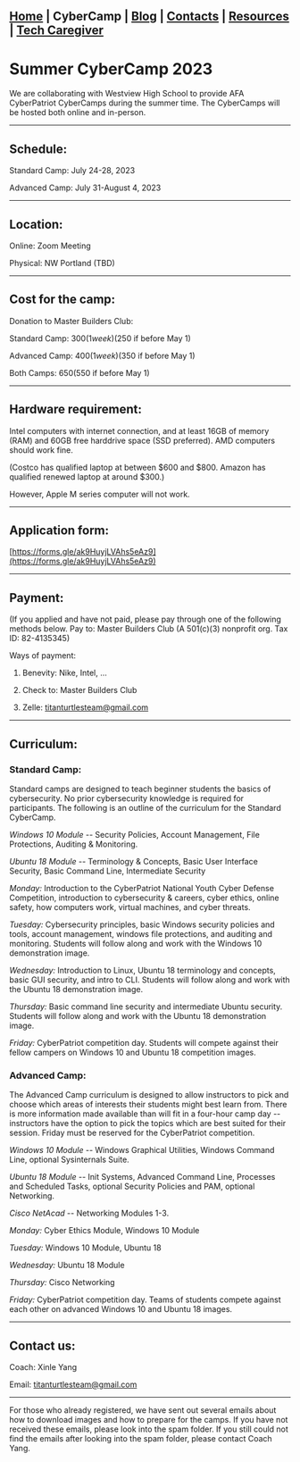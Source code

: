## [Home](./index.html) | **CyberCamp** |  [Blog](./blog.html) | [Contacts](./contacts.html) | [Resources](./resources.html) | [Tech Caregiver](./techcg.html)

# Summer CyberCamp 2023

We are collaborating with Westview High School to provide AFA CyberPatriot CyberCamps during the summer time. The CyberCamps will be hosted both online and in-person.

* * *

## Schedule:

Standard Camp: July 24-28, 2023

Advanced Camp: July 31-August 4, 2023

* * *

## Location:

Online: Zoom Meeting

Physical: NW Portland (TBD)

* * *

## Cost for the camp:

Donation to Master Builders Club:

Standard Camp: $300 (1 week) ($250 if before May 1)

Advanced Camp: $400 (1 week) ($350 if before May 1)

Both Camps: $650 ($550 if before May 1)

* * *

## Hardware requirement:

Intel computers with internet connection, and at least 16GB of memory (RAM) and 60GB free harddrive space (SSD preferred). AMD computers should work fine. 

(Costco has qualified laptop at between $600 and $800. Amazon has qualified renewed laptop at around $300.)

However, Apple M series computer will not work.


* * *

## Application form:

[https://forms.gle/ak9HuyjLVAhs5eAz9](https://forms.gle/ak9HuyjLVAhs5eAz9)

* * *

## Payment:

(If you applied and have not paid, please pay through one of the following methods below.
Pay to: Master Builders Club (A 501(c)(3) nonprofit org. Tax ID: 82-4135345)

Ways of payment:

1) Benevity: Nike, Intel, ...

2) Check to: Master Builders Club

3) Zelle: titanturtlesteam@gmail.com

* * * 

## Curriculum:

### Standard Camp:

Standard camps are designed to teach beginner students the basics of cybersecurity. No prior cybersecurity knowledge is required for participants. The following is an outline of the curriculum for the Standard CyberCamp.

*Windows 10 Module* -- Security Policies, Account Management, File Protections, Auditing & Monitoring.

*Ubuntu 18 Module* -- Terminology & Concepts, Basic User Interface Security, Basic Command Line, Intermediate Security

*Monday:* Introduction to the CyberPatriot National Youth Cyber Defense Competition, introduction to cybersecurity & careers, cyber ethics, online safety, how computers work, virtual machines, and cyber threats.

*Tuesday:* Cybersecurity principles, basic Windows security policies and tools, account management, windows file protections, and auditing and monitoring. Students will follow along and work with the Windows 10 demonstration image.

*Wednesday:* Introduction to Linux, Ubuntu 18 terminology and concepts, basic GUI security, and intro to CLI. Students will follow along and work with the Ubuntu 18 demonstration image. 

*Thursday:* Basic command line security and intermediate Ubuntu security. Students will follow along and work with the Ubuntu 18  demonstration image.

*Friday:* CyberPatriot competition day. Students will compete against their fellow campers on Windows 10 and Ubuntu 18 competition images. 

### Advanced Camp:

The Advanced Camp curriculum is designed to allow instructors to pick and choose which areas of interests their students might best learn from. There is more information made available than will fit in a four-hour camp day -- instructors have the option to pick the topics which are best suited for their session. Friday must be reserved for the CyberPatriot competition.

*Windows 10 Module* -- Windows Graphical Utilities, Windows Command Line, optional Sysinternals Suite.

*Ubuntu 18 Module* -- Init Systems, Advanced Command Line, Processes and Scheduled Tasks, optional Security Policies and PAM, optional Networking.

*Cisco NetAcad* -- Networking Modules 1-3.

*Monday:* Cyber Ethics Module, Windows 10 Module

*Tuesday:* Windows 10 Module, Ubuntu 18

*Wednesday:* Ubuntu 18 Module 

*Thursday:* Cisco Networking

*Friday:* CyberPatriot competition day. Teams of students compete against each other on advanced Windows 10 and Ubuntu 18 images.

* * *

## Contact us:

Coach: Xinle Yang

Email: titanturtlesteam@gmail.com

* * *

For those who already registered, we have sent out several emails about how to download images and how to prepare for the camps. If you have not received these emails, please look into the spam folder. If you still could not find the emails after looking into the spam folder, please contact Coach Yang.
